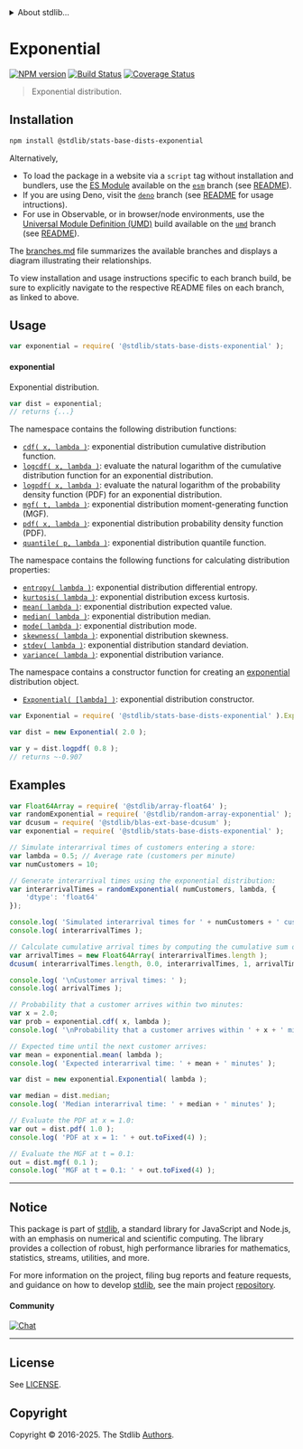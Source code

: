 <!--

@license Apache-2.0

Copyright (c) 2018 The Stdlib Authors.

Licensed under the Apache License, Version 2.0 (the "License");
you may not use this file except in compliance with the License.
You may obtain a copy of the License at

   http://www.apache.org/licenses/LICENSE-2.0

Unless required by applicable law or agreed to in writing, software
distributed under the License is distributed on an "AS IS" BASIS,
WITHOUT WARRANTIES OR CONDITIONS OF ANY KIND, either express or implied.
See the License for the specific language governing permissions and
limitations under the License.

-->


<details>
  <summary>
    About stdlib...
  </summary>
  <p>We believe in a future in which the web is a preferred environment for numerical computation. To help realize this future, we've built stdlib. stdlib is a standard library, with an emphasis on numerical and scientific computation, written in JavaScript (and C) for execution in browsers and in Node.js.</p>
  <p>The library is fully decomposable, being architected in such a way that you can swap out and mix and match APIs and functionality to cater to your exact preferences and use cases.</p>
  <p>When you use stdlib, you can be absolutely certain that you are using the most thorough, rigorous, well-written, studied, documented, tested, measured, and high-quality code out there.</p>
  <p>To join us in bringing numerical computing to the web, get started by checking us out on <a href="https://github.com/stdlib-js/stdlib">GitHub</a>, and please consider <a href="https://opencollective.com/stdlib">financially supporting stdlib</a>. We greatly appreciate your continued support!</p>
</details>

# Exponential

[![NPM version][npm-image]][npm-url] [![Build Status][test-image]][test-url] [![Coverage Status][coverage-image]][coverage-url] <!-- [![dependencies][dependencies-image]][dependencies-url] -->

> Exponential distribution.

<section class="installation">

## Installation

```bash
npm install @stdlib/stats-base-dists-exponential
```

Alternatively,

-   To load the package in a website via a `script` tag without installation and bundlers, use the [ES Module][es-module] available on the [`esm`][esm-url] branch (see [README][esm-readme]).
-   If you are using Deno, visit the [`deno`][deno-url] branch (see [README][deno-readme] for usage intructions).
-   For use in Observable, or in browser/node environments, use the [Universal Module Definition (UMD)][umd] build available on the [`umd`][umd-url] branch (see [README][umd-readme]).

The [branches.md][branches-url] file summarizes the available branches and displays a diagram illustrating their relationships.

To view installation and usage instructions specific to each branch build, be sure to explicitly navigate to the respective README files on each branch, as linked to above.

</section>

<section class="usage">

## Usage

```javascript
var exponential = require( '@stdlib/stats-base-dists-exponential' );
```

#### exponential

Exponential distribution.

```javascript
var dist = exponential;
// returns {...}
```

The namespace contains the following distribution functions:

<!-- <toc pattern="*+(cdf|pdf|mgf|quantile)*"> -->

<div class="namespace-toc">

-   <span class="signature">[`cdf( x, lambda )`][@stdlib/stats/base/dists/exponential/cdf]</span><span class="delimiter">: </span><span class="description">exponential distribution cumulative distribution function.</span>
-   <span class="signature">[`logcdf( x, lambda )`][@stdlib/stats/base/dists/exponential/logcdf]</span><span class="delimiter">: </span><span class="description">evaluate the natural logarithm of the cumulative distribution function for an exponential distribution.</span>
-   <span class="signature">[`logpdf( x, lambda )`][@stdlib/stats/base/dists/exponential/logpdf]</span><span class="delimiter">: </span><span class="description">evaluate the natural logarithm of the probability density function (PDF) for an exponential distribution.</span>
-   <span class="signature">[`mgf( t, lambda )`][@stdlib/stats/base/dists/exponential/mgf]</span><span class="delimiter">: </span><span class="description">exponential distribution moment-generating function (MGF).</span>
-   <span class="signature">[`pdf( x, lambda )`][@stdlib/stats/base/dists/exponential/pdf]</span><span class="delimiter">: </span><span class="description">exponential distribution probability density function (PDF).</span>
-   <span class="signature">[`quantile( p, lambda )`][@stdlib/stats/base/dists/exponential/quantile]</span><span class="delimiter">: </span><span class="description">exponential distribution quantile function.</span>

</div>

<!-- </toc> -->

The namespace contains the following functions for calculating distribution properties:

<!-- <toc pattern="*+(entropy|kurtosis|mean|median|mode|skewness|stdev|variance)*"> -->

<div class="namespace-toc">

-   <span class="signature">[`entropy( lambda )`][@stdlib/stats/base/dists/exponential/entropy]</span><span class="delimiter">: </span><span class="description">exponential distribution differential entropy.</span>
-   <span class="signature">[`kurtosis( lambda )`][@stdlib/stats/base/dists/exponential/kurtosis]</span><span class="delimiter">: </span><span class="description">exponential distribution excess kurtosis.</span>
-   <span class="signature">[`mean( lambda )`][@stdlib/stats/base/dists/exponential/mean]</span><span class="delimiter">: </span><span class="description">exponential distribution expected value.</span>
-   <span class="signature">[`median( lambda )`][@stdlib/stats/base/dists/exponential/median]</span><span class="delimiter">: </span><span class="description">exponential distribution median.</span>
-   <span class="signature">[`mode( lambda )`][@stdlib/stats/base/dists/exponential/mode]</span><span class="delimiter">: </span><span class="description">exponential distribution mode.</span>
-   <span class="signature">[`skewness( lambda )`][@stdlib/stats/base/dists/exponential/skewness]</span><span class="delimiter">: </span><span class="description">exponential distribution skewness.</span>
-   <span class="signature">[`stdev( lambda )`][@stdlib/stats/base/dists/exponential/stdev]</span><span class="delimiter">: </span><span class="description">exponential distribution standard deviation.</span>
-   <span class="signature">[`variance( lambda )`][@stdlib/stats/base/dists/exponential/variance]</span><span class="delimiter">: </span><span class="description">exponential distribution variance.</span>

</div>

<!-- </toc> -->

The namespace contains a constructor function for creating an [exponential][exponential-distribution] distribution object.

<!-- <toc pattern="*ctor*"> -->

<div class="namespace-toc">

-   <span class="signature">[`Exponential( [lambda] )`][@stdlib/stats/base/dists/exponential/ctor]</span><span class="delimiter">: </span><span class="description">exponential distribution constructor.</span>

</div>

<!-- </toc> -->

```javascript
var Exponential = require( '@stdlib/stats-base-dists-exponential' ).Exponential;

var dist = new Exponential( 2.0 );

var y = dist.logpdf( 0.8 );
// returns ~-0.907
```

</section>

<!-- /.usage -->

<section class="examples">

## Examples

<!-- TODO: better examples -->

<!-- eslint no-undef: "error" -->

```javascript
var Float64Array = require( '@stdlib/array-float64' );
var randomExponential = require( '@stdlib/random-array-exponential' );
var dcusum = require( '@stdlib/blas-ext-base-dcusum' );
var exponential = require( '@stdlib/stats-base-dists-exponential' );

// Simulate interarrival times of customers entering a store:
var lambda = 0.5; // Average rate (customers per minute)
var numCustomers = 10;

// Generate interarrival times using the exponential distribution:
var interarrivalTimes = randomExponential( numCustomers, lambda, {
    'dtype': 'float64'
});

console.log( 'Simulated interarrival times for ' + numCustomers + ' customers: ' );
console.log( interarrivalTimes );

// Calculate cumulative arrival times by computing the cumulative sum of interarrival times:
var arrivalTimes = new Float64Array( interarrivalTimes.length );
dcusum( interarrivalTimes.length, 0.0, interarrivalTimes, 1, arrivalTimes, 1 );

console.log( '\nCustomer arrival times: ' );
console.log( arrivalTimes );

// Probability that a customer arrives within two minutes:
var x = 2.0;
var prob = exponential.cdf( x, lambda );
console.log( '\nProbability that a customer arrives within ' + x + ' minutes: ' + prob.toFixed(4) );

// Expected time until the next customer arrives:
var mean = exponential.mean( lambda );
console.log( 'Expected interarrival time: ' + mean + ' minutes' );

var dist = new exponential.Exponential( lambda );

var median = dist.median;
console.log( 'Median interarrival time: ' + median + ' minutes' );

// Evaluate the PDF at x = 1.0:
var out = dist.pdf( 1.0 );
console.log( 'PDF at x = 1: ' + out.toFixed(4) );

// Evaluate the MGF at t = 0.1:
out = dist.mgf( 0.1 );
console.log( 'MGF at t = 0.1: ' + out.toFixed(4) );
```

</section>

<!-- /.examples -->

<!-- Section for related `stdlib` packages. Do not manually edit this section, as it is automatically populated. -->

<section class="related">

</section>

<!-- /.related -->

<!-- Section for all links. Make sure to keep an empty line after the `section` element and another before the `/section` close. -->


<section class="main-repo" >

* * *

## Notice

This package is part of [stdlib][stdlib], a standard library for JavaScript and Node.js, with an emphasis on numerical and scientific computing. The library provides a collection of robust, high performance libraries for mathematics, statistics, streams, utilities, and more.

For more information on the project, filing bug reports and feature requests, and guidance on how to develop [stdlib][stdlib], see the main project [repository][stdlib].

#### Community

[![Chat][chat-image]][chat-url]

---

## License

See [LICENSE][stdlib-license].


## Copyright

Copyright &copy; 2016-2025. The Stdlib [Authors][stdlib-authors].

</section>

<!-- /.stdlib -->

<!-- Section for all links. Make sure to keep an empty line after the `section` element and another before the `/section` close. -->

<section class="links">

[npm-image]: http://img.shields.io/npm/v/@stdlib/stats-base-dists-exponential.svg
[npm-url]: https://npmjs.org/package/@stdlib/stats-base-dists-exponential

[test-image]: https://github.com/stdlib-js/stats-base-dists-exponential/actions/workflows/test.yml/badge.svg?branch=main
[test-url]: https://github.com/stdlib-js/stats-base-dists-exponential/actions/workflows/test.yml?query=branch:main

[coverage-image]: https://img.shields.io/codecov/c/github/stdlib-js/stats-base-dists-exponential/main.svg
[coverage-url]: https://codecov.io/github/stdlib-js/stats-base-dists-exponential?branch=main

<!--

[dependencies-image]: https://img.shields.io/david/stdlib-js/stats-base-dists-exponential.svg
[dependencies-url]: https://david-dm.org/stdlib-js/stats-base-dists-exponential/main

-->

[chat-image]: https://img.shields.io/gitter/room/stdlib-js/stdlib.svg
[chat-url]: https://app.gitter.im/#/room/#stdlib-js_stdlib:gitter.im

[stdlib]: https://github.com/stdlib-js/stdlib

[stdlib-authors]: https://github.com/stdlib-js/stdlib/graphs/contributors

[umd]: https://github.com/umdjs/umd
[es-module]: https://developer.mozilla.org/en-US/docs/Web/JavaScript/Guide/Modules

[deno-url]: https://github.com/stdlib-js/stats-base-dists-exponential/tree/deno
[deno-readme]: https://github.com/stdlib-js/stats-base-dists-exponential/blob/deno/README.md
[umd-url]: https://github.com/stdlib-js/stats-base-dists-exponential/tree/umd
[umd-readme]: https://github.com/stdlib-js/stats-base-dists-exponential/blob/umd/README.md
[esm-url]: https://github.com/stdlib-js/stats-base-dists-exponential/tree/esm
[esm-readme]: https://github.com/stdlib-js/stats-base-dists-exponential/blob/esm/README.md
[branches-url]: https://github.com/stdlib-js/stats-base-dists-exponential/blob/main/branches.md

[stdlib-license]: https://raw.githubusercontent.com/stdlib-js/stats-base-dists-exponential/main/LICENSE

[exponential-distribution]: https://en.wikipedia.org/wiki/Exponential_distribution

<!-- <toc-links> -->

[@stdlib/stats/base/dists/exponential/ctor]: https://github.com/stdlib-js/stats-base-dists-exponential-ctor

[@stdlib/stats/base/dists/exponential/entropy]: https://github.com/stdlib-js/stats-base-dists-exponential-entropy

[@stdlib/stats/base/dists/exponential/kurtosis]: https://github.com/stdlib-js/stats-base-dists-exponential-kurtosis

[@stdlib/stats/base/dists/exponential/mean]: https://github.com/stdlib-js/stats-base-dists-exponential-mean

[@stdlib/stats/base/dists/exponential/median]: https://github.com/stdlib-js/stats-base-dists-exponential-median

[@stdlib/stats/base/dists/exponential/mode]: https://github.com/stdlib-js/stats-base-dists-exponential-mode

[@stdlib/stats/base/dists/exponential/skewness]: https://github.com/stdlib-js/stats-base-dists-exponential-skewness

[@stdlib/stats/base/dists/exponential/stdev]: https://github.com/stdlib-js/stats-base-dists-exponential-stdev

[@stdlib/stats/base/dists/exponential/variance]: https://github.com/stdlib-js/stats-base-dists-exponential-variance

[@stdlib/stats/base/dists/exponential/cdf]: https://github.com/stdlib-js/stats-base-dists-exponential-cdf

[@stdlib/stats/base/dists/exponential/logcdf]: https://github.com/stdlib-js/stats-base-dists-exponential-logcdf

[@stdlib/stats/base/dists/exponential/logpdf]: https://github.com/stdlib-js/stats-base-dists-exponential-logpdf

[@stdlib/stats/base/dists/exponential/mgf]: https://github.com/stdlib-js/stats-base-dists-exponential-mgf

[@stdlib/stats/base/dists/exponential/pdf]: https://github.com/stdlib-js/stats-base-dists-exponential-pdf

[@stdlib/stats/base/dists/exponential/quantile]: https://github.com/stdlib-js/stats-base-dists-exponential-quantile

<!-- </toc-links> -->

</section>

<!-- /.links -->
